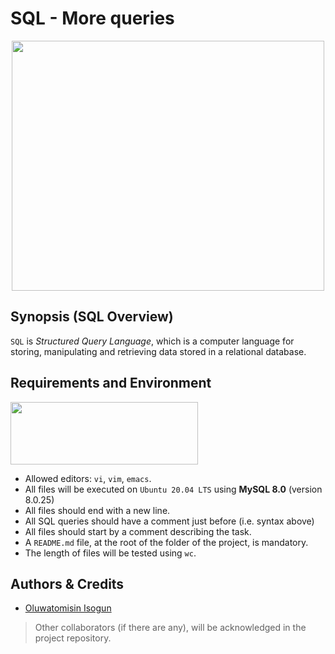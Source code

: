 # SQL - More queries
<p align="center">
<img src="https://s3.amazonaws.com/intranet-projects-files/holbertonschool-higher-level_programming+/274/66988091.jpg" width="500" height="400" />
</p>

## Synopsis (SQL Overview)
`SQL` is *Structured Query Language*, which is a computer language for storing, manipulating and retrieving data stored in a relational database.

## Requirements and Environment
<img src="https://alx-apply.hbtn.io/brand_alx/share_image_2019.jpg" width="300" height="100" />

- Allowed editors: `vi`, `vim`, `emacs`.
- All files will be executed on `Ubuntu 20.04 LTS` using **MySQL 8.0** (version 8.0.25)
- All files should end with a new line.
- All SQL queries should have a comment just before (i.e. syntax above)
- All files should start by a comment describing the task.
- A `README.md` file, at the root of the folder of the project, is mandatory.
- The length of files will be tested using `wc`.


## Authors & Credits
- [Oluwatomisin Isogun](https://@github.com/TosinISOGUN)
> Other collaborators (if there are any), will be acknowledged in the project repository.
